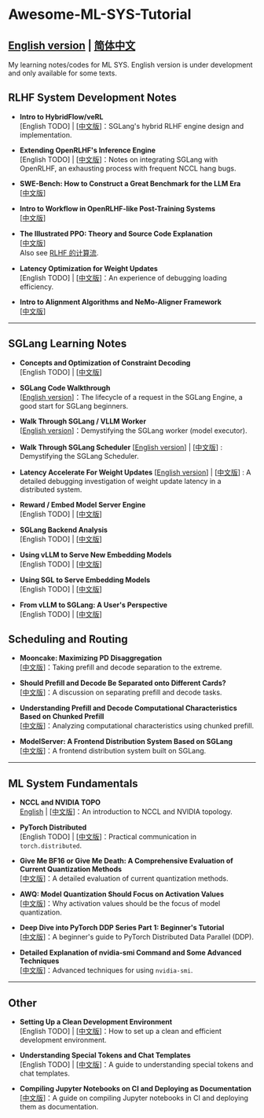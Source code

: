 # Awesome-ML-SYS-Tutorial 
## [English version](./README-eng.md) | [简体中文](./README.md)

My learning notes/codes for ML SYS.  English version is under development and only available for some texts.

## RLHF System Development Notes

- **Intro to HybridFlow/veRL**  
  [English TODO] | [[中文版](./rlhf/verl/readme.md)]：SGLang's hybrid RLHF engine design and implementation.

- **Extending OpenRLHF's Inference Engine**  
  [English TODO] | [[中文版](./rlhf/OpenRLHF/develop-log.md)]：Notes on integrating SGLang with OpenRLHF, an exhausting process with frequent NCCL hang bugs.

- **SWE-Bench: How to Construct a Great Benchmark for the LLM Era**  
  [[中文版](https://zhuanlan.zhihu.com/p/16292266518)] 

- **Intro to Workflow in OpenRLHF-like Post-Training Systems**  
  [[中文版](./rlhf/OpenRLHF/readme.md)] 

- **The Illustrated PPO: Theory and Source Code Explanation**  
  [[中文版](https://zhuanlan.zhihu.com/p/677607581)]  
  Also see [RLHF 的计算流](https://github.com/zhaochenyang20/Awesome-ML-SYS-Tutorial/tree/main/rlhf/OpenRLHF#rlhf-%E7%9A%84%E8%AE%A1%E7%AE%97%E6%B5%81).

- **Latency Optimization for Weight Updates**  
  [English TODO] | [[中文版](./sglang/latency-accelerte-for-weight-updates/readme.md)]：An experience of debugging loading efficiency.

- **Intro to Alignment Algorithms and NeMo-Aligner Framework**  
  [[中文版](https://zhuanlan.zhihu.com/p/5220718268)] 

---

## SGLang Learning Notes

- **Concepts and Optimization of Constraint Decoding**  
  [English TODO] | [[中文版](./sglang/constraint-decoding/readme.md)] 

- **SGLang Code Walkthrough**  
  [[English version](./sglang/code-walk-through/readme.md)]：The lifecycle of a request in the SGLang Engine, a good start for SGLang beginners.

- **Walk Through SGLang / VLLM Worker**  
  [[English version](./sglang/sglang-worker/readme.md)]：Demystifying the SGLang worker (model executor).

- **Walk Through SGLang Scheduler**
  [[English version](./sglang/sglang-scheduler/readme.md)] | [[中文版](./sglang/sglang-scheduler/readme-CN.md)] : Demystifying the SGLang Scheduler.

- **Latency Accelerate For Weight Updates**
  [[English version](./sglang/latency-accelerte-for-weight-updates/readme.md)] | [[中文版](./sglang/latency-accelerte-for-weight-updates/readme-CN.md)] : A detailed debugging investigation of weight update latency in a distributed system.

- **Reward / Embed Model Server Engine**  
  [English TODO] | [[中文版](https://zhuanlan.zhihu.com/p/4148050391)] 

- **SGLang Backend Analysis**  
  [English TODO] | [[中文版](https://zhuanlan.zhihu.com/p/716543182)] 

- **Using vLLM to Serve New Embedding Models**  
  [English TODO] | [[中文版](https://zhuanlan.zhihu.com/p/715857723)] 

- **Using SGL to Serve Embedding Models**  
  [English TODO] | [[中文版](https://zhuanlan.zhihu.com/p/715805386)] 

- **From vLLM to SGLang: A User's Perspective**  
  [English TODO] | [[中文版](https://zhuanlan.zhihu.com/p/714833359)] 

## Scheduling and Routing

- **Mooncake: Maximizing PD Disaggregation**  
  [[中文版](https://zhuanlan.zhihu.com/p/1711346141)]：Taking prefill and decode separation to the extreme.

- **Should Prefill and Decode Be Separated onto Different Cards?**  
  [[中文版](https://zhuanlan.zhihu.com/p/1280567902)]：A discussion on separating prefill and decode tasks.

- **Understanding Prefill and Decode Computational Characteristics Based on Chunked Prefill**  
  [[中文版](https://zhuanlan.zhihu.com/p/718715866)]：Analyzing computational characteristics using chunked prefill.

- **ModelServer: A Frontend Distribution System Based on SGLang**  
  [[中文版](https://zhuanlan.zhihu.com/p/718015016)]：A frontend distribution system built on SGLang.

---

## ML System Fundamentals

- **NCCL and NVIDIA TOPO**  
  [English](./distributed/nccl/readme_en.md) | [[中文版](./distributed/nccl/readme.md)]：An introduction to NCCL and NVIDIA topology.

- **PyTorch Distributed**  
   [English TODO] | [[中文版](./distributed/torch-distributed/readme.md)]：Practical communication in `torch.distributed`.

- **Give Me BF16 or Give Me Death: A Comprehensive Evaluation of Current Quantization Methods**  
  [[中文版](https://zhuanlan.zhihu.com/p/5485556270)]：A detailed evaluation of current quantization methods.

- **AWQ: Model Quantization Should Focus on Activation Values**  
  [[中文版](https://zhuanlan.zhihu.com/p/942485319)]：Why activation values should be the focus of model quantization.

- **Deep Dive into PyTorch DDP Series Part 1: Beginner's Tutorial**  
  [[中文版](https://zhuanlan.zhihu.com/p/178402798)]：A beginner's guide to PyTorch Distributed Data Parallel (DDP).

- **Detailed Explanation of nvidia-smi Command and Some Advanced Techniques**  
   [[中文版](https://www.yourmetaverse.cn/deep_learning/199/)]：Advanced techniques for using `nvidia-smi`.

---

## Other

- **Setting Up a Clean Development Environment**  
  [English TODO] | [[中文版](./engineer/uv/readme.md)]：How to set up a clean and efficient development environment.

- **Understanding Special Tokens and Chat Templates**  
  [English TODO] | [[中文版](./transformers/special_tokens/special_tokens.md)]：A guide to understanding special tokens and chat templates.

- **Compiling Jupyter Notebooks on CI and Deploying as Documentation**  
  [[中文版](https://zhuanlan.zhihu.com/p/2382351079)]：A guide on compiling Jupyter notebooks in CI and deploying them as documentation.